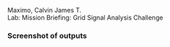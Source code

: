 Maximo, Calvin James T.<br>
Lab: Mission Briefing: Grid Signal Analysis Challenge<br>
### Screenshot of outputs